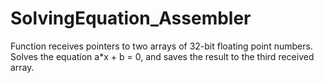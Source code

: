 # SolvingEquation_Assembler

Function receives pointers to two arrays of 32-bit floating point numbers. Solves the equation a*x + b = 0, and saves the result to the third received array.

